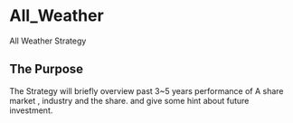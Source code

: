 # All_Weather
 All Weather Strategy

 ## The Purpose
 The Strategy will briefly overview past 3~5 years performance of A share market , industry and the share.
 and give some hint about future investment.
